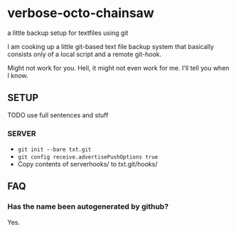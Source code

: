 # verbose-octo-chainsaw
a little backup setup for textfiles using git

I am cooking up a little git-based text file backup system that basically consists only of a local script and a remote git-hook.

Might not work for you. Hell, it might not even work for me. I'll tell you when I know.

## SETUP

TODO use full sentences and stuff

### SERVER
- `git init --bare txt.git`
- `git config receive.advertisePushOptions true`
- Copy contents of serverhooks/ to txt.git/hooks/

## FAQ
### Has the name been autogenerated by github?
Yes.
